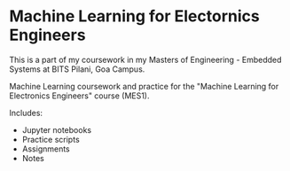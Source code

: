 # Machine Learning for Electornics Engineers

This is a part of my coursework in my Masters of Engineering - Embedded Systems at  BITS Pilani, Goa Campus. 

Machine Learning coursework and practice for the "Machine Learning for Electronics Engineers" course (MES1).

Includes:
- Jupyter notebooks
- Practice scripts
- Assignments
- Notes


